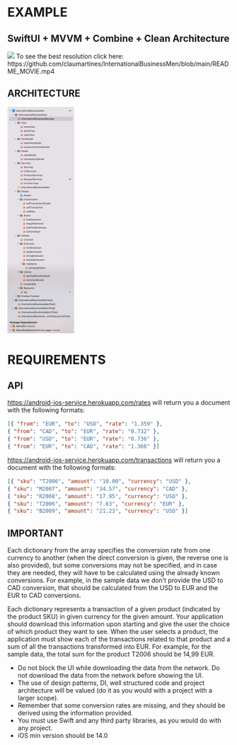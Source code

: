 # EXAMPLE

## SwiftUI + MVVM + Combine + Clean Architecture

<img src="README_FULL.gif" style="width: 30%;">
To see the best resolution click here:
https://github.com/claumartines/InternationalBusinessMen/blob/main/README_MOVIE.mp4

## ARCHITECTURE

<img src="README_PROJECT.png" style="width: 30%;">  

# REQUIREMENTS

## API
https://android-ios-service.herokuapp.com/rates will return you a document with the following formats:

 ```json
[{ "from": "EUR", "to": "USD", "rate": "1.359" }, 
{ "from": "CAD", "to": "EUR", "rate": "0.732" }, 
{ "from": "USD", "to": "EUR", "rate": "0.736" }, 
{ "from": "EUR", "to": "CAD", "rate": "1.366" }]
  ```

https://android-ios-service.herokuapp.com/transactions will return you a document with the following formats:
 ```json
[{ "sku": "T2006", "amount": "10.00", "currency": "USD" },
{ "sku": "M2007", "amount": "34.57", "currency": "CAD" }, 
{ "sku": "R2008", "amount": "17.95", "currency": "USD" }, 
{ "sku": "T2006", "amount": "7.63", "currency": "EUR" },
{ "sku": "B2009", "amount": "21.23", "currency": "USD" }]
  ```
## IMPORTANT

Each dictionary from the array specifies the conversion rate from one currency to another (when the direct conversion is given, the reverse one is also provided), but some conversions may not be specified, and in case they are needed, they will have to be calculated using the already known conversions. For example, in the sample data we don’t provide the USD to CAD conversion, that should be calculated from the USD to EUR and the EUR to CAD conversions.

Each dictionary represents a transaction of a given product (indicated by the product SKU) in given currency for the given amount.
Your application should download this information upon starting and give the user the choice of which product they want to see. When the user selects a product, the application must show each of the transactions related to that product and a sum of all the transactions transformed into EUR.
For example, for the sample data, the total sum for the product T2006 should be 14,99 EUR.

- Do not block the UI while downloading the data from the network. Do not download the data from the network before showing the UI.
- The use of design patterns, DI, well structured code and project architecture will be valued (do it as you would with a project with a larger scope).
- Remember that some conversion rates are missing, and they should be derived using the information provided.
- You must use Swift and any third party libraries, as you would do with any project.
- iOS min version should be 14.0
